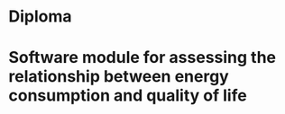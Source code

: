 # Diploma
# Software module for assessing the relationship between energy consumption and quality of life
